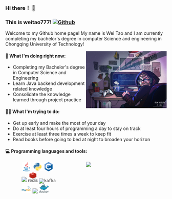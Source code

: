 ### Hi there！ 👋 
### This is weitao777! [![Github](https://img.shields.io/badge/-Github-000?style=flat&logo=Github&logoColor=white)](https://github.com/weitao777)

Welcome to my Github home page!  My name is Wei Tao and I am currently completing my bachelor's degree in computer Science and engineering in Chongqing University of Technology! 

<img align="right" alt="img" src="https://github.com/FernandoRoldan93/FernandoRoldan93/blob/master/cover_image.jpg" width="50%" height="auto" />


#### 🌱 What I'm doing right now: 
- Completing my Bachelor's degree in Computer Science and Engineering  
- Learn Java backend development related knowledge  
- Consolidate the knowledge learned through project practice 
#### 💪🏻 What I'm trying to do:  
- Get up early and make the most of your day  
- Do at least four hours of programming a day to stay on track  
- Exercise at least three times a week to keep fit  
- Read books before going to bed at night to broaden your horizon 

#### :computer: Programming languages and tools: 
<p>
<img width="50%" align="right" src="https://github-readme-stats.vercel.app/api?username=weitao777&show_icons=true&hide_border=true" />
&nbsp;&nbsp;&nbsp;&nbsp;&nbsp;&nbsp;&nbsp;&nbsp;&nbsp;&nbsp;&nbsp;&nbsp;
  <code><img width="6%" src="https://raw.githubusercontent.com/devicons/devicon/master/icons/java/java-original.svg"></code>
  <code><img width="6%" src="https://raw.githubusercontent.com/devicons/devicon/master/icons/python/python-original.svg"></code>
  <code><img width="6%"  src="https://raw.githubusercontent.com/devicons/devicon/master/icons/c/c-original.svg"></code>
<br />
&nbsp;&nbsp;&nbsp;&nbsp;&nbsp;&nbsp;&nbsp;&nbsp;&nbsp;&nbsp;&nbsp;&nbsp;
<code><img width="6%" src="https://www.vectorlogo.zone/logos/springio/springio-icon.svg"></code>
<code><img width="6%" src="https://raw.githubusercontent.com/devicons/devicon/master/icons/redis/redis-original-wordmark.svg"></code>
<code><img width="6%" src="https://www.vectorlogo.zone/logos/apache_kafka/apache_kafka-icon.svg" alt="kafka"></code>
<br />
&nbsp;&nbsp;&nbsp;&nbsp;&nbsp;&nbsp;&nbsp;&nbsp;&nbsp;&nbsp;&nbsp;&nbsp;
<code><img width="6%" src="https://raw.githubusercontent.com/devicons/devicon/master/icons/mysql/mysql-original-wordmark.svg"></code>
<code><img width="6%" src="https://www.vectorlogo.zone/logos/elastic/elastic-icon.svg"></code>
<code><img width="6%" src="https://raw.githubusercontent.com/devicons/devicon/master/icons/docker/docker-original-wordmark.svg"></code>
</p>
